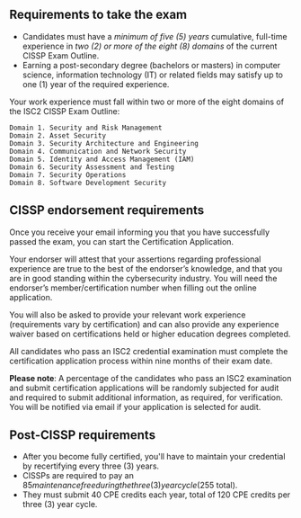 ## Requirements to take the exam
- Candidates must have a _minimum of five (5) years_ cumulative, full-time experience in _two (2) or more of the eight (8) domains_ of the current CISSP Exam Outline.
- Earning a post-secondary degree (bachelors or masters) in computer science, information technology (IT) or related fields may satisfy up to one (1) year of the required experience.

Your work experience must fall within two or more of the eight domains of the ISC2 CISSP Exam Outline:

    Domain 1. Security and Risk Management
    Domain 2. Asset Security
    Domain 3. Security Architecture and Engineering
    Domain 4. Communication and Network Security
    Domain 5. Identity and Access Management (IAM)
    Domain 6. Security Assessment and Testing
    Domain 7. Security Operations
    Domain 8. Software Development Security

## CISSP endorsement requirements
Once you receive your email informing you that you have successfully passed the exam, you can start the Certification Application. 

Your endorser will attest that your assertions regarding professional experience are true to the best of the endorser’s knowledge, and that you are in good standing within the cybersecurity industry. You will need the endorser’s member/certification number when filling out the online application. 

You will also be asked to provide your relevant work experience (requirements vary by certification) and can also provide any experience waiver based on certifications held or higher education degrees completed.

All candidates who pass an ISC2 credential examination must complete the certification application process within nine months of their exam date.

__Please note__: A percentage of the candidates who pass an ISC2 examination and submit certification applications will be randomly subjected for audit and required to submit additional information, as required, for verification. You will be notified via email if your application is selected for audit. 

## Post-CISSP requirements
- After you become fully certified, you'll have to maintain your credential by recertifying every three (3) years.
- CISSPs are required to pay an $85 maintenance free during the three (3) year cycle ($255 total).
- They must submit 40 CPE credits each year, total of 120 CPE credits per three (3) year cycle.
